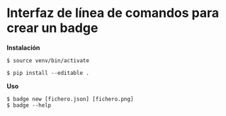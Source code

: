 Interfaz de línea de comandos para crear un badge
=================================================

**Instalación** 
```
$ source venv/bin/activate

$ pip install --editable .
```

**Uso**
```
$ badge new [fichero.json] [fichero.png]
$ badge --help
```
